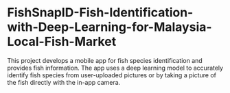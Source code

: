 # FishSnapID-Fish-Identification-with-Deep-Learning-for-Malaysia-Local-Fish-Market
This project develops a mobile app for fish species identification and provides fish information. The app uses a deep learning model to accurately identify fish species from user-uploaded pictures or by taking a picture of the fish directly with the in-app camera.
